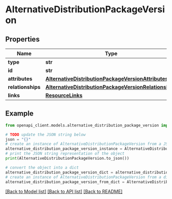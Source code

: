 # AlternativeDistributionPackageVersion


## Properties

Name | Type | Description | Notes
------------ | ------------- | ------------- | -------------
**type** | **str** |  | 
**id** | **str** |  | 
**attributes** | [**AlternativeDistributionPackageVersionAttributes**](AlternativeDistributionPackageVersionAttributes.md) |  | [optional] 
**relationships** | [**AlternativeDistributionPackageVersionRelationships**](AlternativeDistributionPackageVersionRelationships.md) |  | [optional] 
**links** | [**ResourceLinks**](ResourceLinks.md) |  | [optional] 

## Example

```python
from openapi_client.models.alternative_distribution_package_version import AlternativeDistributionPackageVersion

# TODO update the JSON string below
json = "{}"
# create an instance of AlternativeDistributionPackageVersion from a JSON string
alternative_distribution_package_version_instance = AlternativeDistributionPackageVersion.from_json(json)
# print the JSON string representation of the object
print(AlternativeDistributionPackageVersion.to_json())

# convert the object into a dict
alternative_distribution_package_version_dict = alternative_distribution_package_version_instance.to_dict()
# create an instance of AlternativeDistributionPackageVersion from a dict
alternative_distribution_package_version_from_dict = AlternativeDistributionPackageVersion.from_dict(alternative_distribution_package_version_dict)
```
[[Back to Model list]](../README.md#documentation-for-models) [[Back to API list]](../README.md#documentation-for-api-endpoints) [[Back to README]](../README.md)


